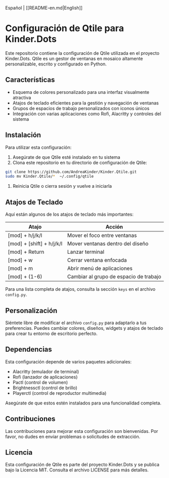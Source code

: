 Español | [[README-en.md|English]] 
# Configuración de Qtile para Kinder.Dots

Este repositorio contiene la configuración de Qtile utilizada en el proyecto Kinder.Dots. Qtile es un gestor de ventanas en mosaico altamente personalizable, escrito y configurado en Python.

## Características

- Esquema de colores personalizado para una interfaz visualmente atractiva
- Atajos de teclado eficientes para la gestión y navegación de ventanas
- Grupos de espacios de trabajo personalizados con iconos únicos
- Integración con varias aplicaciones como Rofi, Alacritty y controles del sistema

## Instalación

Para utilizar esta configuración:

1. Asegúrate de que Qtile esté instalado en tu sistema
2. Clona este repositorio en tu directorio de configuración de Qtile:

```bash
git clone https://github.com/AndreaKinder/Kinder.Qtile.git 
sudo mv Kinder.Qtile/*  ~/.config/qtile
```

1. Reinicia Qtile o cierra sesión y vuelve a iniciarla

## Atajos de Teclado

Aquí están algunos de los atajos de teclado más importantes:

| **Atajo** | **Acción** |
| --- | --- |
| [mod] + h/j/k/l | Mover el foco entre ventanas |
| [mod] + [shift] + h/j/k/l | Mover ventanas dentro del diseño |
| [mod] + Return | Lanzar terminal |
| [mod] + w | Cerrar ventana enfocada |
| [mod] + m | Abrir menú de aplicaciones |
| [mod] + (1-6) | Cambiar al grupo de espacio de trabajo |

Para una lista completa de atajos, consulta la sección `keys` en el archivo `config.py`.

## Personalización

Siéntete libre de modificar el archivo `config.py` para adaptarlo a tus preferencias. Puedes cambiar colores, diseños, widgets y atajos de teclado para crear tu entorno de escritorio perfecto.

## Dependencias

Esta configuración depende de varios paquetes adicionales:

- Alacritty (emulador de terminal)
- Rofi (lanzador de aplicaciones)
- Pactl (control de volumen)
- Brightnessctl (control de brillo)
- Playerctl (control de reproductor multimedia)

Asegúrate de que estos estén instalados para una funcionalidad completa.

## Contribuciones

Las contribuciones para mejorar esta configuración son bienvenidas. Por favor, no dudes en enviar problemas o solicitudes de extracción.

## Licencia

Esta configuración de Qtile es parte del proyecto Kinder.Dots y se publica bajo la Licencia MIT. Consulta el archivo LICENSE para más detalles.
